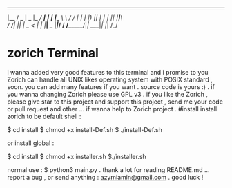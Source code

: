  ________  ____  ___ ____ _   _           __  
|__  / _ \|  _ \|_ _/ ___| | | |_____ ____\ \ 
  / / | | | |_) || | |   | |_| |_____|_____\ \
 / /| |_| |  _ < | | |___|  _  |_____|_____/ /
/____\___/|_| \_\___\____|_| |_|          /_/                                     

# zorich Terminal

i wanna added very good features to this terminal and i promise to you  Zorich
can handle all UNIX likes operating system with POSIX standard  , soon.
you can add many features if you want . source code is yours :) .
if you wanna changing  Zorich please use GPL v3 .
if you like the  Zorich , please give   star to this project and support this project ,
send me your code  or  pull request and other ... if wanna help to Zorich project 
.
#install 
install zorich to be default shell : 

$ cd install 
$ chmod +x install-Def.sh 
$ ./install-Def.sh

or install global : 

$ cd install 
$ chmod +x installer.sh
$./installer.sh

normal use  :
$ python3  main.py
.
thank a lot for reading README.md ... 
report a  bug ,  or send anything : azymiamin@gmail.com
.
good luck !
